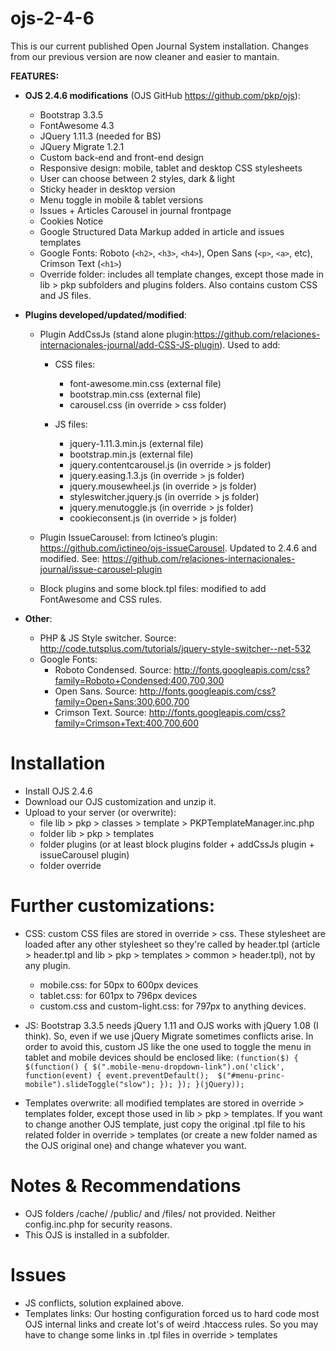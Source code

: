 # ojs-2-4-6
This is our current published Open Journal System installation. Changes from our previous version are now cleaner and easier to mantain. 

<b>FEATURES:</b><br>
- <b>OJS 2.4.6 modifications</b> (OJS GitHub https://github.com/pkp/ojs):
  - Bootstrap 3.3.5
  - FontAwesome 4.3
  - JQuery 1.11.3 (needed for BS)
  - JQuery Migrate 1.2.1
  - Custom back-end and front-end design
  - Responsive design: mobile, tablet and desktop CSS stylesheets
  - User can choose between 2 styles, dark & light
  - Sticky header in desktop version
  - Menu toggle in mobile & tablet versions
  - Issues + Articles Carousel in journal frontpage
  - Cookies Notice
  - Google Structured Data Markup added in article and issues templates
  - Google Fonts: Roboto (`<h2>`, `<h3>`, `<h4>`), Open Sans (`<p>`, `<a>`, etc), Crimson Text (`<h1>`)
  - Override folder: includes all template changes, except those made in lib > pkp  subfolders and plugins folders. Also contains custom CSS and JS files.

- <b>Plugins developed/updated/modified</b>:
  - Plugin AddCssJs (stand alone plugin:https://github.com/relaciones-internacionales-journal/add-CSS-JS-plugin). Used to add:
    - CSS files:
      - font-awesome.min.css (external file)
      - bootstrap.min.css (external file)
      - carousel.css (in override > css folder)

    - JS files:
      - jquery-1.11.3.min.js (external file)
      - bootstrap.min.js (external file)
      - jquery.contentcarousel.js (in override > js folder)
      - jquery.easing.1.3.js (in override > js folder)
      - jquery.mousewheel.js (in override > js folder)
      - styleswitcher.jquery.js (in override > js folder)
      - jquery.menutoggle.js (in override > js folder)
      - cookieconsent.js (in override > js folder)

  - Plugin IssueCarousel: from Ictineo’s plugin: https://github.com/ictineo/ojs-issueCarousel. Updated to 2.4.6 and modified. See: https://github.com/relaciones-internacionales-journal/issue-carousel-plugin
  - Block plugins and some block.tpl files: modified to add FontAwesome and CSS rules.

- <b>Other</b>:
  - PHP & JS Style switcher.  Source: http://code.tutsplus.com/tutorials/jquery-style-switcher--net-532
  - Google Fonts: 
    - Roboto Condensed. Source:  http://fonts.googleapis.com/css?family=Roboto+Condensed:400,700,300
    - Open Sans. Source: http://fonts.googleapis.com/css?family=Open+Sans:300,600,700
    - Crimson Text. Source: http://fonts.googleapis.com/css?family=Crimson+Text:400,700,600

# Installation
- Install OJS 2.4.6
- Download our OJS customization and unzip it.
- Upload to your server (or overwrite):
  - file lib > pkp > classes > template > PKPTemplateManager.inc.php
  - folder lib > pkp > templates
  - folder plugins (or at least block plugins folder + addCssJs plugin + issueCarousel plugin)
  - folder override

# Further customizations:
- CSS: custom CSS files are stored in override > css. These stylesheet are loaded after any other stylesheet so they're called by header.tpl (article > header.tpl and lib > pkp > templates > common > header.tpl), not by any plugin.
  - mobile.css: for 50px to 600px devices
  - tablet.css: for 601px to 796px devices
  - custom.css and custom-light.css: for 797px to anything devices.

- JS: Bootstrap 3.3.5 needs jQuery 1.11 and OJS works with jQuery 1.08 (I think). So, even if we use jQuery Migrate sometimes conflicts arise. In order to avoid this, custom JS like the one used to toggle the menu in tablet and mobile devices should be enclosed like:
`(function($) {
	$(function() {
		$(".mobile-menu-dropdown-link").on('click', function(event) {
		event.preventDefault(); 
		$("#menu-princ-mobile").slideToggle("slow");
		});
	});
}(jQuery));`

- Templates overwrite: all modified templates are stored in override > templates folder, except those used in lib > pkp > templates. If you want to change another OJS  template, just copy the original .tpl file to his related folder in override > templates (or create a new folder named as the OJS original one) and change whatever you want.

# Notes & Recommendations
- OJS folders /cache/ /public/ and /files/ not provided. Neither config.inc.php for security reasons. 
- This OJS is installed in a subfolder.


# Issues
- JS conflicts, solution explained above.
- Templates links: Our hosting configuration forced us to hard code most OJS internal links and create lot's of weird .htaccess rules. So you may have to change some links in .tpl files in override > templates

